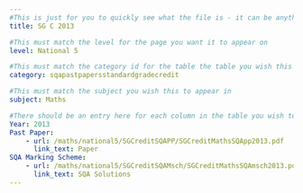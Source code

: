 ```yaml
---
#This is just for you to quickly see what the file is - it can be anything you want
title: SG C 2013

#This must match the level for the page you want it to appear on
level: National 5

#This must match the category id for the table the table you wish this to appear in
category: sqapastpapersstandardgradecredit

#This must match the subject you wish this to appear in
subject: Maths

#There should be an entry here for each column in the table you wish to populate:
Year: 2013
Past Paper:
    - url: /maths/national5/SGCreditSQAPP/SGCreditMathsSQApp2013.pdf
      link_text: Paper
SQA Marking Scheme:
    - url: /maths/national5/SGCreditSQAMsch/SGCreditMathsSQAmsch2013.pdf
      link_text: SQA Solutions
---
```


